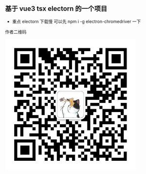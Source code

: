 ## 基于 vue3 tsx electorn 的一个项目


- 重点  electorn 下载慢  可以先
   npm i  -g electron-chromedriver 一下



作者二维码

<img src='./qr.jpg' />